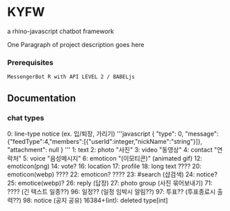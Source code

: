 # KYFW
a rhino-javascript chatbot framework

One Paragraph of project description goes here

### Prerequisites

```
MessengerBot R with API LEVEL 2 / BABELjs
```

## Documentation

### chat types

0: line-type notice (ex. 입/퇴장, 가리기)
'''javascript
{
    "type": 0,
    "message": {\"feedType\":4,\"members\":[{\"userId\":integer,\"nickName\":\"string\"}]},
    "attachment": null
}
'''
1: text
2: photo "사진"
3: video "동영상"
4: contact "연락처"
5: voice "음성메시지"
6: emoticon "(이모티콘)" (animated gif)
12: emoticon(png)
14: vote?
16: location
17: profile
18: long text ????
20: emoticon(webp) ????
22: emoticon? ????
23: #search (샵검색)
24: notice?
25: emotice(webp)?
26: reply (답장)
27: photo group (사진 묶어보내기)
71: ???? (긴 텍스트 일종??)
96: 일정?? (일정 임박시 알림??)
97: 투표?? (투표종료시 출력??)
98: notice (공지 공유)
16384+(int): deleted type[int]
